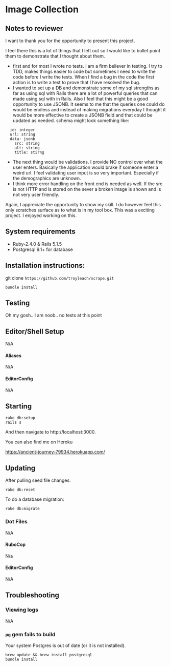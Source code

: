 # Image Collection

## Notes to reviewer
I want to thank you for the opportunity to present this project.

I feel there this is a lot of things that I left out so I would like to bullet point them to demonstrate that I thought about them.

- first and for most I wrote no tests. I am a firm believer in testing. I try to TDD, makes things easier to code but sometimes I need to write the code before I write the tests. When I find a bug in the code the first action is to write a test to prove that I have resolved the bug.
- I wanted to set up a DB and demonstrate some of my sql strengths as far as using sql with Rails there are a lot of powerful queries that can made using sql with in Rails. Also I feel that this might be a good opportunity to use JSONB. It seems to me that the queries one could do would be endless and instead of making migrations everyday I thought it would be more effective to create a JSONB field and that could be updated as needed.
schema might look something like:

```
  id: integer
  url: string
  data: jsonb
    src: string
    alt: string
    title: stirng
```

- The next thing would be validations. I provide NO control over what the user enters. Basically the application would brake if someone enter a weird url. I feel validating user input is so very important. Especially if the demographics are unknown.
- I think more error handling on the front end is needed as well. If the src is not HTTP and is stored on the sever a broken image is shown and is not very user friendly.

Again, I appreciate the opportunity to show my skill. I do however feel this only scratches surface as to what is in my tool box. This was a exciting project. I enjoyed working on this.

## System requirements

- Ruby-2.4.0 & Rails 5.1.5
- Postgresql 9.1+ for database

## Installation instructions:

git clone ```https://github.com/troyleach/scrape.git```

````
bundle install
````

## Testing
Oh my gosh.. I am noob.. no tests at this point

## Editor/Shell Setup
N/A

#### Aliases

N/A

#### EditorConfig

N/A

## Starting

````
rake db:setup
rails s
````

And then navigate to http://localhost:3000.

You can also find me on Heroku

https://ancient-journey-79934.herokuapp.com/

## Updating

After pulling seed file changes:

````
rake db:reset
````

To do a database migration:

````
rake db:migrate
````


### Dot Files
N/A

#### RuboCop

N/a

#### EditorConfig

N/A

## Troubleshooting


### Viewing logs

N/A

### `pg` gem fails to build

Your system Postgres is out of date (or it is not installed).

````
brew update && brew install postgresql
bundle install
````